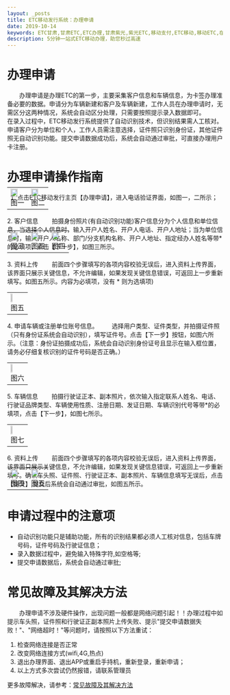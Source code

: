 ```yaml
---
layout: _posts
title: ETC移动发行系统：办理申请
date: 2019-10-14
keywords: ETC甘肃,甘肃ETC,ETC办理,甘肃紫光,紫光ETC,移动支付,ETC移动,移动ETC,在线充值,ETC办理,卡片办理,OBU办理,OBU激活,ETC手持终端,甘肃ETC办理,甘肃ETC发行,移动发行终端,ETC移动发行系统
description: 5分钟一站式ETC移动办理，助您秒过高速
---
```

# 办理申请
 &emsp;&emsp;办理申请是办理ETC的第一步，主要采集客户信息和车辆信息，为卡签办理准备必要的数据。申请分为车辆新建和客户及车辆新建，工作人员在办理申请时，无需区分这两种情况，系统会自动区分处理，只需要按照提示录入数据即可。
 &emsp;&emsp;在录入过程中，ETC移动发行系统提供了自动识别技术，但识别结果需人工核对。申请客户分为单位和个人，工作人员需注意选择，证件照只识别身份证，其他证件照无自动识别功能。提交申请数据成功后，系统会自动通过审批，可直接办理用户卡注册。

# 办理申请操作指南
1. 点击ETC移动发行主页【办理申请】，进入电话验证界面，如图一，二所示；
<table style="margin-top: -47px;">
  <td><img src="/pub-images/apply-6.png"  width="70%" /><div style="text-align:center;">图一</div></td>
  <td><img src="/pub-images/apply-7.png"  width="70%" /><div style="text-align:center;">图二</div></td>
 </table> 
2. 客户信息
 &emsp;&emsp;拍摄身份照片(有自动识别功能)客户信息分为个人信息和单位信息，当选择个人信息时，输入开户人姓名、开户人电话、开户人地址；当为单位信息时，输入开户人名称、部门/分支机构名称、开户人地址、指定经办人姓名等带*的必填项，点击【下一步】，如图三所示。
<table style="margin-top: -47px;">
  <td><img src="/pub-images/apply-8.png"  width="70%" /><div style="text-align:center;">图三</div></td>
  <td><img src="/pub-images/apply-9.png"  width="70%" /><div style="text-align:center;">图四</div></td>
  <td><img src="/pub-images/apply-11.png"  width="70%" /><div style="text-align:center;">图四</div></td>
 </table> 
3. 资料上传
 &emsp;&emsp;前面四个步骤填写的各项内容校验无误后，进入资料上传界面，该界面只展示关键信息，不允许编辑，如果发现关键信息错误，可返回上一步重新填写。如图五所示。内容为必填项，没有 * 则为选填项)
<table>
 <td><img src="/pub-images/apply-10.png"  width="35%" /><div style="text-align:center;">图五</div></td>
</table> 
4. 申请车辆或注册单位账号信息。
 &emsp;&emsp;选择用户类型、证件类型，并拍摄证件照（只有身份证系统会自动识别），填写证件号。点击【下一步】按钮，如图六所示。（注意：身份证拍摄成功后，系统会自动识别身份证号且显示在输入框位置，请务必仔细复核识别的证件号码是否正确。）
 <table>
  <td><img src="/pub-images/apply-1.png"  width="35%" /><div style="text-align:center;">图六</div></td>
 </table> 
5. 车辆信息
 &emsp;&emsp;拍摄行驶证正本、副本照片，依次输入指定联系人姓名、电话、行驶证品牌类型、车辆使用性质、注册日期、发证日期、车辆识别代号等带*的必填项，点击【下一步】，如图七所示。
    <table>
     <td><img src="/pub-images/apply-4.png"  width="35%" /><div style="text-align:center;">图七</div></td>
    </table> 
6. 资料上传
 &emsp;&emsp;前面四个步骤填写的各项内容校验无误后，进入资料上传界面，该界面只展示关键信息，不允许编辑，如果发现关键信息错误，可返回上一步重新填写。确认车头照、证件照、行驶证正本、副本照片、车辆信息填写无误后，点击【提交】,提交后系统会自动通过审批，如图五所示。
<table style="margin-top: -47px;">
 <td><img src="/pub-images/apply-4.png"  width="70%" /><div style="text-align:center;">图四</div></td>
 <td><img src="/pub-images/apply-5.png"  width="70%" /><div style="text-align:center;">图五</div></td>
</table> 


# 申请过程中的注意项
+ 自动识别功能只是辅助功能，所有的识别结果都必须人工核对信息，包括车牌号码，证件号码及行驶证信息；
+ 录入数据过程中，避免输入特殊字符,如空格等;
+ 提交申请数据后，系统会自动通过审批;

# 常见故障及其解决方法
&emsp;&emsp;办理申请不涉及硬件操作，出现问题一般都是网络问题引起！！办理过程中如提示车头照，证件照和行驶证正副本照片上传失败、提示"提交申请数据失败！"、"网络超时！"等问题时，请按照以下方法重试：
1. 检查网络连接是否正常
2. 改变网络连接方式(wifi,4G,热点)
3. 退出办理界面、退出APP或重启手持机，重新登录，重新申请；
4. 以上方式多次尝试仍然报错，请联系管理员

更多故障解决，请参考：[常见故障及其解决方法](/2018/10/10/problems/)

